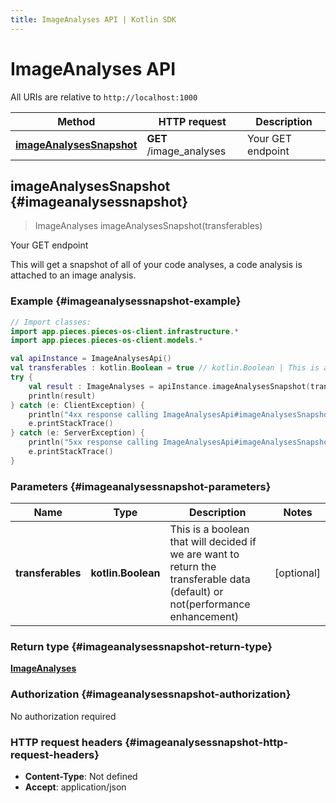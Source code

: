 ```yaml
---
title: ImageAnalyses API | Kotlin SDK
---
```


# ImageAnalyses API

All URIs are relative to `http://localhost:1000`

Method | HTTP request | Description
------------- | ------------- | -------------
[**imageAnalysesSnapshot**](#imageanalysessnapshot) | **GET** /image_analyses | Your GET endpoint


## **imageAnalysesSnapshot** {#imageanalysessnapshot}
> ImageAnalyses imageAnalysesSnapshot(transferables)

Your GET endpoint

This will get a snapshot of all of your code analyses, a code analysis is attached to an image analysis.

### Example {#imageanalysessnapshot-example}
```kotlin
// Import classes:
import app.pieces.pieces-os-client.infrastructure.*
import app.pieces.pieces-os-client.models.*

val apiInstance = ImageAnalysesApi()
val transferables : kotlin.Boolean = true // kotlin.Boolean | This is a boolean that will decided if we are want to return the transferable data (default) or not(performance enhancement)
try {
    val result : ImageAnalyses = apiInstance.imageAnalysesSnapshot(transferables)
    println(result)
} catch (e: ClientException) {
    println("4xx response calling ImageAnalysesApi#imageAnalysesSnapshot")
    e.printStackTrace()
} catch (e: ServerException) {
    println("5xx response calling ImageAnalysesApi#imageAnalysesSnapshot")
    e.printStackTrace()
}
```

### Parameters {#imageanalysessnapshot-parameters}

Name | Type | Description  | Notes
------------- | ------------- | ------------- | -------------
 **transferables** | **kotlin.Boolean**| This is a boolean that will decided if we are want to return the transferable data (default) or not(performance enhancement) | [optional]

### Return type {#imageanalysessnapshot-return-type}

[**ImageAnalyses**](../models/ImageAnalyses)

### Authorization {#imageanalysessnapshot-authorization}

No authorization required

### HTTP request headers {#imageanalysessnapshot-http-request-headers}

 - **Content-Type**: Not defined
 - **Accept**: application/json

